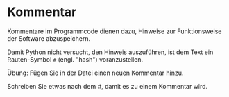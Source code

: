 # Kommentar
Kommentare im Programmcode dienen dazu, Hinweise zur Funktionsweise der Software abzuspeichern.

Damit Python nicht versucht, den Hinweis auszuführen, ist dem Text ein Rauten-Symbol `#` (engl. "hash") voranzustellen.

Übung: Fügen Sie in der Datei einen neuen Kommentar hinzu.

<div class='hint'>
Schreiben Sie etwas nach dem #, damit es zu einem Kommentar wird.
</div>

